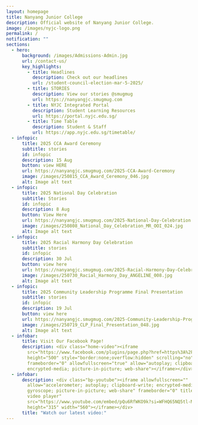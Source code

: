 ```yaml
---
layout: homepage
title: Nanyang Junior College
description: Official website of Nanyang Junior College.
image: /images/nyjc-logo.png
permalink: /
notification: ""
sections:
  - hero:
      background: /images/Admissions-Admin.jpg
      url: /contact-us/
      key_highlights:
        - title: Headlines
          description: Check out our headlines
          url: /student-council-election-mar-5-2025/
        - title: STORIES
          description: View our stories @smugmug
          url: https://nanyangjc.smugmug.com
        - title: NYJC Integrated Portal
          description: Student Learning Resources
          url: https://portal.nyjc.edu.sg/
        - title: Time Table
          description: Student & Staff
          url: https://app.nyjc.edu.sg/timetable/
  - infopic:
      title: 2025 CCA Award Ceremony
      subtitle: stories
      id: infopic
      description: 15 Aug
      button: view HERE
      url: https://nanyangjc.smugmug.com/2025-CCA-Award-Ceremony
      image: /images/250815_CCA_Award_Ceremony_046.jpg
      alt: Image alt text
  - infopic:
      title: 2025 National Day Celebration
      subtitle: Stories
      id: infopic
      description: 8 Aug
      button: View Here
      url: https://nanyangjc.smugmug.com/2025-National-Day-Celebration
      image: /images/250808_National_Day_Celebration_MR_OOI_024.jpg
      alt: Image alt text
  - infopic:
      title: 2025 Racial Harmony Day Celebration
      subtitle: stories
      id: infopic
      description: 30 Jul
      button: view here
      url: https://nanyangjc.smugmug.com/2025-Racial-Harmony-Day-Celebration
      image: /images/250730_Racial_Harmony_Day_ANGELINE_008.jpg
      alt: Image alt text
  - infopic:
      title: 2025 Community Leadership Programme Final Presentation
      subtitle: stories
      id: infopic
      description: 19 Jul
      button: view here
      url: https://nanyangjc.smugmug.com/2025-Community-Leadership-Programme-Final-Presentation
      image: /images/250719_CLP_Final_Presentation_048.jpg
      alt: Image alt text
  - infobar:
      title: Visit Our Facebook Page!
      description: <div class="home-video"><iframe
        src="https://www.facebook.com/plugins/page.php?href=https%3A%2F%2Fwww.facebook.com%2FNanyangjc%2F&tabs=timeline&width=340&height=500&small_header=false&adapt_container_width=true&hide_cover=false&show_facepile=true&appId"
        height="500" style="border:none;overflow:hidden" scrolling="no"
        frameborder="0" allowfullscreen="true" allow="autoplay; clipboard-write;
        encrypted-media; picture-in-picture; web-share"></iframe></div>
  - infobar:
      description: <div class="bp-youtube"><iframe allowfullscreen=""
        allow="accelerometer; autoplay; clipboard-write; encrypted-media;
        gyroscope; picture-in-picture; web-share" frameborder="0" title="YouTube
        video player"
        src="https://www.youtube.com/embed/pQu6RfWKO9k?si=WFHQ65NQ5tl-M84f"
        height="315" width="560"></iframe></div>
      title: "Watch our latest video:"
---
```

